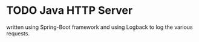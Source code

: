 # TODO Java HTTP Server
written using Spring-Boot framework and using Logback to log the various requests.
